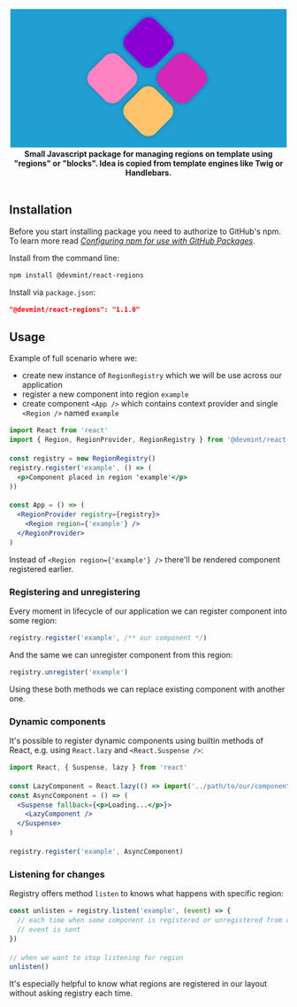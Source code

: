 <div align="center">
    <img src="logo.png" alt="React Regions" />
</div>

<div align="center">
    <strong>Small Javascript package for managing regions on template using "regions" or "blocks". Idea is copied from template engines like Twig or Handlebars.</strong>
    <br />
    <br />
</div>

## Installation

Before you start installing package you need to authorize to GitHub's npm. To learn more read _[Configuring npm for use with GitHub Packages](https://help.github.com/en/packages/using-github-packages-with-your-projects-ecosystem/configuring-npm-for-use-with-github-packages)_.

Install from the command line:

```bash
npm install @devmint/react-regions
```

Install via `package.json`:

```json
"@devmint/react-regions": "1.1.0"
```

## Usage

Example of full scenario where we:
* create new instance of `RegionRegistry` which we will be use across our application
* register a new component into region `example`
* create component `<App />` which contains context provider and single `<Region />` named `example`

```jsx
import React from 'react'
import { Region, RegionProvider, RegionRegistry } from '@devmint/react-regions'

const registry = new RegionRegistry()
registry.register('example', () => (
  <p>Component placed in region 'example'</p>
))

const App = () => (
  <RegionProvider registry={registry}>
    <Region region={'example'} />
  </RegionProvider>
)
```

Instead of `<Region region={'example'} />` there'll be rendered component registered earlier.

### Registering and unregistering

Every moment in lifecycle of our application we can register component into some region:

```jsx
registry.register('example', /** our component */)
```

And the same we can unregister component from this region:

```jsx
registry.unregister('example')
```

Using these both methods we can replace existing component with another one.

### Dynamic components

It's possible to register dynamic components using builtin methods of React, e.g. using `React.lazy` and `<React.Suspense />`:

```jsx
import React, { Suspense, lazy } from 'react'

const LazyComponent = React.lazy(() => import('../path/to/our/component'))
const AsyncComponent = () => (
  <Suspense fallback={<p>Loading...</p>}>
    <LazyComponent />
  </Suspense>
)

registry.register('example', AsyncComponent)
```

### Listening for changes

Registry offers method `listen` to knows what happens with specific region:

```jsx
const unlisten = registry.listen('example', (event) => {
  // each time when some component is registered or unregistered from region
  // event is sent
})

// when we want to stop listening for region
unlisten()
```

It's especially helpful to know what regions are registered in our layout without asking registry each time.